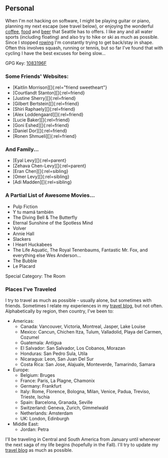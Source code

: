 ## Personal

When I'm not hacking on software, I might be playing guitar or piano, planning my next escape (see travel below), or enjoying the wonderful [coffee](http://www.herkimercoffee.com/), [food](http://www.yelp.com/biz/kingfish-cafe-seattle) and [beer](http://www.yelp.com/biz/brouwers-cafe-seattle) that Seattle has to offers. I like any and all water sports (including floating) and also try to hike or ski as much as possible. Since I stopped [rowing](http://www.gohuskies.com/sports/c-crew/mtt/levy_amit00.html) I'm constantly trying to get back/stay in shape. Often this involves squash, running or tennis, but so far I've found that with cycling I have the best excuses for being slow...

GPG Key: [1083196F](gpg.public.key)

### Some Friends' Websites:
- [Kaitlin Morrison][]{:rel="friend sweetheart"}
- [Courtlandt Stanton][]{:rel=friend}
- [Justine Sherry][]{:rel=friend}
- [Gilbert Bertstein][]{:rel=friend}
- [Shiri Raphaely][]{:rel=friend}
- [Alex Loddengaard][]{:rel=friend}
- [Lucie Baker][]{:rel=friend}
- [Goni Eshed][]{:rel=friend}
- [Daniel Dor][]{:rel=friend}
- [Ronen Shmueli][]{:rel=friend}

### And Family...
- [Eyal Levy][]{:rel=parent}
- [Zehava Chen-Levy][]{:rel=parent}
- [Eran Chen][]{:rel=sibling}
- [Omer Levy][]{:rel=sibling}
- [Adi Madden][]{:rel=sibling}

### A Partial List of Awesome Movies...
- Pulp Fiction
- Y tu mamá también
- The Diving Bell &amp; The Butterfly
- Eternal Sunshine of the Spotless Mind
- Volver
- Annie Hall
- Slackers
- I Heart Huckabees
- The Life Aquatic, The Royal Tenenbaums, Fantastic Mr. Fox, and everything else Wes Anderson...
- The Bubble
- Le Placard

Special Category: The Room

### Places I've Traveled

I try to travel as much as possible - usually alone, but sometimes with friends. Sometimes I relate my experiences in my [travel blog](http://travel.amitlevy.com), but not often. Alphabetically by region, then country, I've been to:

- Americas:
  - Canada: Vancouver, Victoria, Montreal, Jasper, Lake Louise
  - Mexico: Cancun, Chichen Itza, Tulum, Valladolid, Playa del Carmen, Cozumel
  - Guatemala: Antigua
  - El Salvador: San Salvador, Los Cobanos, Morazan
  - Honduras: San Pedro Sula, Utila
  - Nicaragua: Leon, San Juan Del Sur
  - Costa Rica: San Jose, Alajuale, Monteverde, Tamarindo, Samara
- Europe:
  - Belgium: Bruges
  - France: Paris, La Plagne, Chamonix
  - Germany: Frankfurt
  - Italy: Rome, Florence, Bologna, Milan, Venice, Padua, Treviso, Trieste, Ischia
  - Spain: Barcelona, Granada, Seville
  - Switzerland: Geneva, Zurich, Gimmelwald
  - Netherlands: Amsterdam
  - UK: London, Edinburgh
- Middle East:
  - Jordan: Petra

I'll be traveling in Central and South America from January until whenever the next saga of my life begins (hopefully in the Fall). I'll try to update my [travel blog](http://travel.amitlevy.com/) as much as possible.
